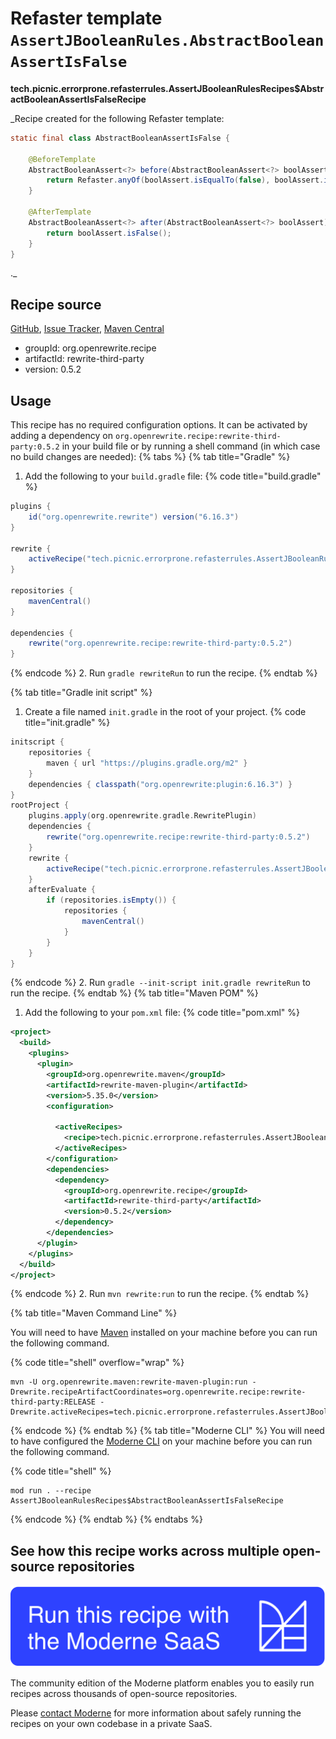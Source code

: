 # Refaster template `AssertJBooleanRules.AbstractBooleanAssertIsFalse`

**tech.picnic.errorprone.refasterrules.AssertJBooleanRulesRecipes$AbstractBooleanAssertIsFalseRecipe**

_Recipe created for the following Refaster template:
```java
static final class AbstractBooleanAssertIsFalse {
    
    @BeforeTemplate
    AbstractBooleanAssert<?> before(AbstractBooleanAssert<?> boolAssert) {
        return Refaster.anyOf(boolAssert.isEqualTo(false), boolAssert.isEqualTo(Boolean.FALSE), boolAssert.isNotEqualTo(true), boolAssert.isNotEqualTo(Boolean.TRUE));
    }
    
    @AfterTemplate
    AbstractBooleanAssert<?> after(AbstractBooleanAssert<?> boolAssert) {
        return boolAssert.isFalse();
    }
}
```
._

## Recipe source

[GitHub](https://github.com/search?type=code&q=tech.picnic.errorprone.refasterrules.AssertJBooleanRulesRecipes$AbstractBooleanAssertIsFalseRecipe), [Issue Tracker](https://github.com/openrewrite/rewrite-third-party/issues), [Maven Central](https://central.sonatype.com/artifact/org.openrewrite.recipe/rewrite-third-party/0.5.2/jar)

* groupId: org.openrewrite.recipe
* artifactId: rewrite-third-party
* version: 0.5.2


## Usage

This recipe has no required configuration options. It can be activated by adding a dependency on `org.openrewrite.recipe:rewrite-third-party:0.5.2` in your build file or by running a shell command (in which case no build changes are needed): 
{% tabs %}
{% tab title="Gradle" %}
1. Add the following to your `build.gradle` file:
{% code title="build.gradle" %}
```groovy
plugins {
    id("org.openrewrite.rewrite") version("6.16.3")
}

rewrite {
    activeRecipe("tech.picnic.errorprone.refasterrules.AssertJBooleanRulesRecipes$AbstractBooleanAssertIsFalseRecipe")
}

repositories {
    mavenCentral()
}

dependencies {
    rewrite("org.openrewrite.recipe:rewrite-third-party:0.5.2")
}
```
{% endcode %}
2. Run `gradle rewriteRun` to run the recipe.
{% endtab %}

{% tab title="Gradle init script" %}
1. Create a file named `init.gradle` in the root of your project.
{% code title="init.gradle" %}
```groovy
initscript {
    repositories {
        maven { url "https://plugins.gradle.org/m2" }
    }
    dependencies { classpath("org.openrewrite:plugin:6.16.3") }
}
rootProject {
    plugins.apply(org.openrewrite.gradle.RewritePlugin)
    dependencies {
        rewrite("org.openrewrite.recipe:rewrite-third-party:0.5.2")
    }
    rewrite {
        activeRecipe("tech.picnic.errorprone.refasterrules.AssertJBooleanRulesRecipes$AbstractBooleanAssertIsFalseRecipe")
    }
    afterEvaluate {
        if (repositories.isEmpty()) {
            repositories {
                mavenCentral()
            }
        }
    }
}
```
{% endcode %}
2. Run `gradle --init-script init.gradle rewriteRun` to run the recipe.
{% endtab %}
{% tab title="Maven POM" %}
1. Add the following to your `pom.xml` file:
{% code title="pom.xml" %}
```xml
<project>
  <build>
    <plugins>
      <plugin>
        <groupId>org.openrewrite.maven</groupId>
        <artifactId>rewrite-maven-plugin</artifactId>
        <version>5.35.0</version>
        <configuration>
          
          <activeRecipes>
            <recipe>tech.picnic.errorprone.refasterrules.AssertJBooleanRulesRecipes$AbstractBooleanAssertIsFalseRecipe</recipe>
          </activeRecipes>
        </configuration>
        <dependencies>
          <dependency>
            <groupId>org.openrewrite.recipe</groupId>
            <artifactId>rewrite-third-party</artifactId>
            <version>0.5.2</version>
          </dependency>
        </dependencies>
      </plugin>
    </plugins>
  </build>
</project>
```
{% endcode %}
2. Run `mvn rewrite:run` to run the recipe.
{% endtab %}

{% tab title="Maven Command Line" %}

You will need to have [Maven](https://maven.apache.org/download.cgi) installed on your machine before you can run the following command.

{% code title="shell" overflow="wrap" %}
```shell
mvn -U org.openrewrite.maven:rewrite-maven-plugin:run -Drewrite.recipeArtifactCoordinates=org.openrewrite.recipe:rewrite-third-party:RELEASE -Drewrite.activeRecipes=tech.picnic.errorprone.refasterrules.AssertJBooleanRulesRecipes$AbstractBooleanAssertIsFalseRecipe 
```
{% endcode %}
{% endtab %}
{% tab title="Moderne CLI" %}
You will need to have configured the [Moderne CLI](https://docs.moderne.io/moderne-cli/cli-intro) on your machine before you can run the following command.

{% code title="shell" %}
```shell
mod run . --recipe AssertJBooleanRulesRecipes$AbstractBooleanAssertIsFalseRecipe
```
{% endcode %}
{% endtab %}
{% endtabs %}

## See how this recipe works across multiple open-source repositories

[![Moderne Link Image](/.gitbook/assets/ModerneRecipeButton.png)](https://app.moderne.io/recipes/tech.picnic.errorprone.refasterrules.AssertJBooleanRulesRecipes$AbstractBooleanAssertIsFalseRecipe)

The community edition of the Moderne platform enables you to easily run recipes across thousands of open-source repositories.

Please [contact Moderne](https://moderne.io/product) for more information about safely running the recipes on your own codebase in a private SaaS.
